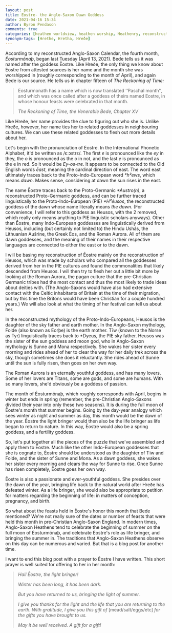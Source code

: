 ```yaml
---
layout: post
title: Eostre- the Anglo-Saxon Dawn Goddess
date: 2021-04-16 15:34
author: Byron Pendason
comments: true
categories: [heathen worldview, heathen worship, Heathenry, reconstruction]
synonym-tags: [Hrethe, Hretha, Hreðe]
---
```

<!-- wp:paragraph -->
<p>According to my reconstructed Anglo-Saxon Calendar, the fourth month, <em>Ēosturmōnaþ</em>, began last Tuesday (April 13, 2021). Bede tells us it was named after the goddess Ēostre. Like Hreðe, the only thing we know about Ēostre from attested sources is her name and the month she was worshipped in (roughly corresponding to the month of April), and again Bede is our source. He tells us in chapter fifteen of <em>The Reckoning of Time:</em></p>
<!-- /wp:paragraph -->

<!-- wp:quote -->
<blockquote class="wp-block-quote"><p>Eosturmonath has a name which is now translated ‘‘Paschal month’’, and which was once called after a goddess of theirs named Eostre, in whose honour feasts were celebrated in that month.</p><cite><em>The Reckoning of Time</em>, the Venerable Bede, Chapter XV</cite></blockquote>
<!-- /wp:quote -->

<!-- wp:paragraph -->
<p>Like Hreðe, her name provides the clue to figuring out who she is. Unlike Hreðe, however, her name ties her to related goddesses in neighbouring cultures. We can use these related goddesses to flesh out more details about her.</p>
<!-- /wp:paragraph -->

<!-- wp:paragraph -->
<p>Let's begin with the pronunciation of Ēostre. In the International Phonetic Alphabet, it'd be written as /ɛːɔstrɛ/. The first <em>e</em> is pronounced like the <em>ey</em> in they, the <em>o</em> is pronounced as the o in not, and the last <em>e</em> is pronounced as the e in red. So it would be <em>Ey-os-tre</em>. It appears to be connected to the Old English words <em>ēast</em>, meaning the cardinal direction of east. The word east ultimately traces back to the Proto-Indo-European word <em>*h²ews</em>, which means <em>dawn</em>. Makes sense, considering at dawn the sun rises in the east.</p>
<!-- /wp:paragraph -->

<!-- wp:paragraph -->
<p>The name Ēostre traces back to the Proto-Germanic <em>*Austro(n)</em>, a reconstructed Proto-Germanic goddess, and can be further traced linguistically to the Proto-Indo-European (PIE) <em>*H²éusos</em>, the reconstructed goddess of the dawn whose name literally means <em>the dawn</em>. (For convenience, I will refer to this goddess as Heusos, with the 2 removed, which really only means anything to PIE linguistic scholars anyways). Other than Ēostre, many Indo-European goddesses are linguistically derived from Heusos, including (but certainly not limited to) the Hindu Ushás, the Lithuanian Aušrine, the Greek Eos, and the Roman Aurora. All of them are dawn goddesses, and the meaning of their names in their respective languages are connected to either the east or to the dawn. </p>
<!-- /wp:paragraph -->

<!-- wp:paragraph -->
<p>I will be basing my reconstruction of Ēostre mainly on the reconstruction of Heusos, which was made by scholars who compared all the goddesses derived from her in the PIE cultures and found the commonalities that likely descended from Heusos. I will then try to flesh her out a little bit more by looking at the Roman Aurora, the pagan culture that the pre-Christian Germanic tribes had the most contact and thus the most likely to trade ideas about deities with. (The Anglo-Saxons would have also had extensive contact with the Celtic inhabitants of Britain at the time of their migration, but by this time the Britons would have been Christian for a couple hundred years.) We will also look at what the timing of her festival can tell us about her.</p>
<!-- /wp:paragraph -->

<!-- wp:paragraph -->
<p>In the reconstructed mythology of the Proto-Indo-Europeans, Heusos is the daughter of the sky father and earth mother. In the Anglo-Saxon mythology, Folde (also known as Eorþe) is the earth mother. Tīw (known to the Norse as Tyr) linguistically traces back to *Dyeus, the PIE sky father. Heusos was the sister of the sun goddess and moon god, who in Anglo-Saxon mythology is Sunne and Mona respectively. She wakes her sister every morning and rides ahead of her to clear the way for her daily trek across the sky, though sometimes she does it reluctantly. She rides ahead of Sunne until the sun is fully risen, then goes on her own way.</p>
<!-- /wp:paragraph -->

<!-- wp:paragraph -->
<p>The Roman Aurora is an eternally youthful goddess, and has many lovers. Some of her lovers are Titans, some are gods, and some are humans. With so many lovers, she'd obviously be a goddess of passion.</p>
<!-- /wp:paragraph -->

<!-- wp:paragraph -->
<p>The month of Ēosturmōnaþ, which roughly corresponds with April, begins in winter but ends in spring (remember, the pre-Christian Anglo-Saxons divided their year into only these two seasons). It is during the full moon of Ēostre's month that summer begins. Going by the day-year analogy which sees winter as night and summer as day, this month would be the dawn of the year. Ēostre the light bringer would then also be the life bringer as life began to return to nature. In this way, Ēostre would also be a spring goddess, and a fertility goddess.</p>
<!-- /wp:paragraph -->

<!-- wp:paragraph -->
<p>So, let's put together all the pieces of the puzzle that we've assembled and apply them to Ēostre. Much like the other Indo-European goddesses that she is cognate to, Ēostre should be understood as the daughter of Tīw and Folde, and the sister of Sunne and Mona. As a dawn goddess, she wakes her sister every morning and clears the way for Sunne to rise. Once Sunne has risen completely, Ēostre goes her own way.</p>
<!-- /wp:paragraph -->

<!-- wp:paragraph -->
<p>Ēostre is also a passionate and ever-youthful goddess. She presides over the dawn of the year, bringing life back to the natural world after Hreðe has defeated winter. As a life bringer, she would also be appropriate to petition for matters regarding the beginning of life: in matters of conception, pregnancy, and birth.</p>
<!-- /wp:paragraph -->

<!-- wp:paragraph -->
<p>So what about the feasts held in Ēostre's honor this month that Bede mentioned? We're not really sure of the dates or number of feasts that were held this month in pre-Christian Anglo-Saxon England. In modern times, Anglo-Saxon Heathens tend to celebrate the beginning of summer on the full moon of Ēosturmōnaþ, and celebrate Ēostre's role as life bringer, and bringing the summer in. The traditions that Anglo-Saxon Heathens observe on this day can be numerous and varied. But that is a blog post for another time.</p>
<!-- /wp:paragraph -->

<!-- wp:paragraph -->
<p>I want to end this blog post with a prayer to Ēostre I have written. This short prayer is well suited for offering to her in her month:</p>
<!-- /wp:paragraph -->

<!-- wp:quote -->
<blockquote class="wp-block-quote"><p><em>Hail Ēostre, the light bringer!</em></p><p><em>Winter has been long, it has been dark.</em></p><p><em>But you have returned to us, bringing the light of summer.</em></p><p><em>I give you thanks for the light and the life that you are returning to the earth. With gratitude, I give you this gift of </em>[mead/salt/eggs/etc] <em>for the gifts you have brought to us. </em></p><p><em>May it be well received. A gift for a gift!</em></p></blockquote>
<!-- /wp:quote -->
